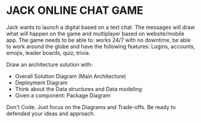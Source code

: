 # JACK ONLINE CHAT GAME

Jack wants to launch a digital based on a text chat. The messages will draw what will happen on the game and multiplayer based on website/mobile app. The game needs to be able to: works 24/7 with no downtime, be able to work around the globe and have the following features: Logins, accounts, emojis, leader boards, quiz, trivia. 

Draw an architecture solution with:
- Overall Solution Diagram (Main Architecture)
- Deployment Diagram
- Think about the Data structures and Data modeling
- Given a component: Package Diagram

Don't Code. Just focus on the Diagrams and Trade-offs. Be ready to defended your ideas and approach.
